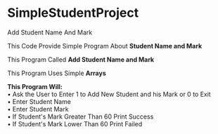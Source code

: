# SimpleStudentProject
Add Student Name And Mark

This Code Provide Simple Program About **Student Name and Mark**  

This Program Called **Add Student Name and Mark**  

This Program Uses Simple **Arrays**    

**This Program Will:**  
•	Ask the User to Enter 1 to Add New Student and his Mark or 0 to Exit  
•	Enter Student Name  
•	Enter Student Mark  
•	If Student's Mark Greater Than 60 Print Success  
•	If Student's Mark Lower Than 60 Print Failed   
